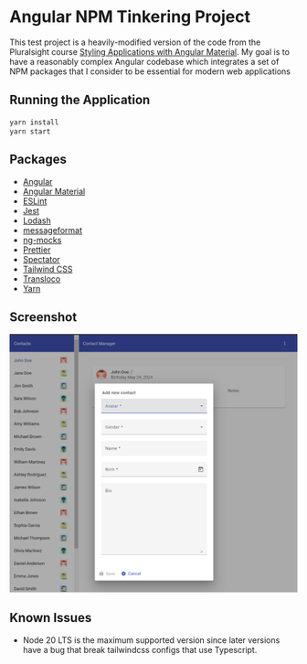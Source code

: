 # Angular NPM Tinkering Project

This test project is a heavily-modified version of the code from the Pluralsight course [Styling Applications with Angular Material](https://www.pluralsight.com/courses/angular-material). My goal is to have a reasonably complex Angular codebase which integrates a set of NPM packages that I consider to be essential for modern web applications

## Running the Application

```shell
yarn install
yarn start
```

## Packages

- [Angular](https://angular.dev/)
- [Angular Material](https://material.angular.io/)
- [ESLint](https://eslint.org/)
- [Jest](https://jestjs.io/)
- [Lodash](https://lodash.com/)
- [messageformat](https://messageformat.github.io/messageformat/)
- [ng-mocks](https://ng-mocks.sudo.eu/)
- [Prettier](https://prettier.io/)
- [Spectator](https://ngneat.github.io/spectator/)
- [Tailwind CSS](https://tailwindcss.com/)
- [Transloco](https://jsverse.github.io/transloco/)
- [Yarn](https://yarnpkg.com/)

## Screenshot

![Angular NPM Tinkering Project Preview](screenshots/preview.png)

## Known Issues

- Node 20 LTS is the maximum supported version since later versions have a bug that break tailwindcss configs that use Typescript.
